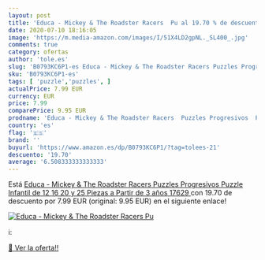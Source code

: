 ```yaml
---
layout: post
title: 'Educa - Mickey & The Roadster Racers  Pu al 19.70 % de descuento'
date: 2020-07-10 18:16:05
image: 'https://m.media-amazon.com/images/I/51X4LD2gpNL._SL400_.jpg'
comments: true
category: ofertas
author: 'tole.es'
slug: 'B0793KC6P1-es Educa - Mickey & The Roadster Racers Puzzles Progresivos...'
sku: 'B0793KC6P1-es'
tags: [ 'puzzle','puzzles', ]
actualPrice: 7.99 EUR
currency: EUR
price: 7.99
comparePrice: 9.95 EUR
prodname: 'Educa - Mickey & The Roadster Racers  Puzzles Progresivos  Puzzle Infantil de 12 16 20 y 25 Piezas  a Partir de 3 años  17629 '
country: 'es'
flag: '🇪🇸'
brand: ''
buyurl: 'https://www.amazon.es/dp/B0793KC6P1/?tag=tolees-21'
descuento: '19.70'
average: '6.508333333333333'
---
```


Está [Educa - Mickey & The Roadster Racers  Puzzles Progresivos  Puzzle Infantil de 12 16 20 y 25 Piezas  a Partir de 3 años  17629 ](https://www.amazon.es/dp/B0793KC6P1/?tag=tolees-21) con 19.70 de descuento por 7.99 EUR (original: 9.95 EUR) en el siguiente enlace!

[![Educa - Mickey & The Roadster Racers  Pu](https://m.media-amazon.com/images/I/51X4LD2gpNL._SL400_.jpg)](https://www.amazon.es/dp/B0793KC6P1/?tag=tolees-21)

ℹ️:


[🛒 Ver la oferta!!](https://www.amazon.es/dp/B0793KC6P1/?tag=tolees-21)
